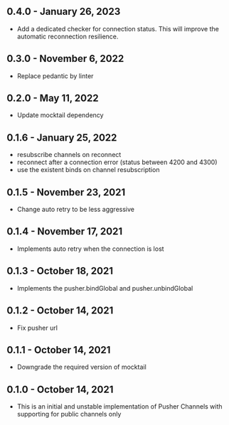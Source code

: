 ## 0.4.0 - January 26, 2023
- Add a dedicated checker for connection status. 
  This will improve the automatic reconnection resilience.

## 0.3.0 - November 6, 2022
- Replace pedantic by linter

## 0.2.0 - May 11, 2022
- Update mocktail dependency

## 0.1.6 - January 25, 2022

- resubscribe channels on reconnect
- reconnect after a connection error (status between 4200 and 4300)
- use the existent binds on channel resubscription

## 0.1.5 - November 23, 2021

- Change auto retry to be less aggressive

## 0.1.4 - November 17, 2021

- Implements auto retry when the connection is lost

## 0.1.3 - October 18, 2021

- Implements the pusher.bindGlobal and pusher.unbindGlobal

## 0.1.2 - October 14, 2021

- Fix pusher url

## 0.1.1 - October 14, 2021

- Downgrade the required version of mocktail

## 0.1.0 - October 14, 2021

- This is an initial and unstable implementation of Pusher Channels with supporting for public channels only
